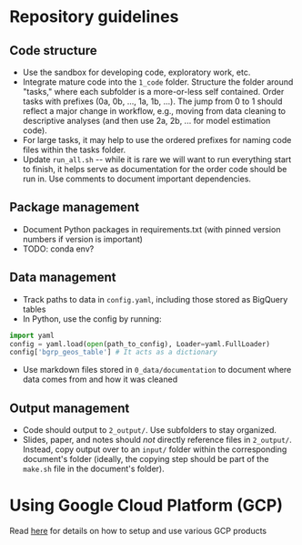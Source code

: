 # Repository guidelines

## Code structure
- Use the sandbox for developing code, exploratory work, etc. 
- Integrate mature code into the `1_code` folder. Structure the folder around "tasks," where each subfolder is a more-or-less self contained. Order tasks with prefixes (0a, 0b, ..., 1a, 1b, ...). The jump from 0 to 1 should reflect a major change in workflow, e.g., moving from data cleaning to descriptive analyses (and then use 2a, 2b, ... for model estimation code). 
- For large tasks, it may help to use the ordered prefixes for naming code files within the tasks folder. 
- Update `run_all.sh` -- while it is rare we will want to run everything start to finish, it helps serve as documentation for the order code should be run in. Use comments to document important dependencies. 

## Package management
- Document Python packages in requirements.txt (with pinned version numbers if version is important)
- TODO: conda env? 

## Data management
- Track paths to data in `config.yaml`, including those stored as BigQuery tables
- In Python, use the config by running: 
```python
import yaml 
config = yaml.load(open(path_to_config), Loader=yaml.FullLoader)
config['bgrp_geos_table'] # It acts as a dictionary
```
- Use markdown files stored in `0_data/documentation` to document where data comes from and how it was cleaned 

## Output management
- Code should output to `2_output/`. Use subfolders to stay organized. 
- Slides, paper, and notes should _not_ directly reference files in `2_output/`. Instead, copy output over to an `input/` folder within the corresponding document's folder (ideally, the copying step should be part of the `make.sh` file in the document's folder).  

# Using Google Cloud Platform (GCP)
Read [here](https://github.com/codyfcook/GentzkowLabTemplate/wiki/Using-Google-Cloud-Platform-(GCP)) for details on how to setup and use various GCP products
